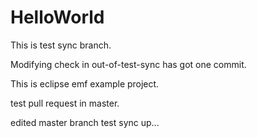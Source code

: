 # HelloWorld
This is test sync branch.

Modifying check in out-of-test-sync has got one commit.

This is eclipse emf example project.

test pull request in master.

edited master branch test sync up...
